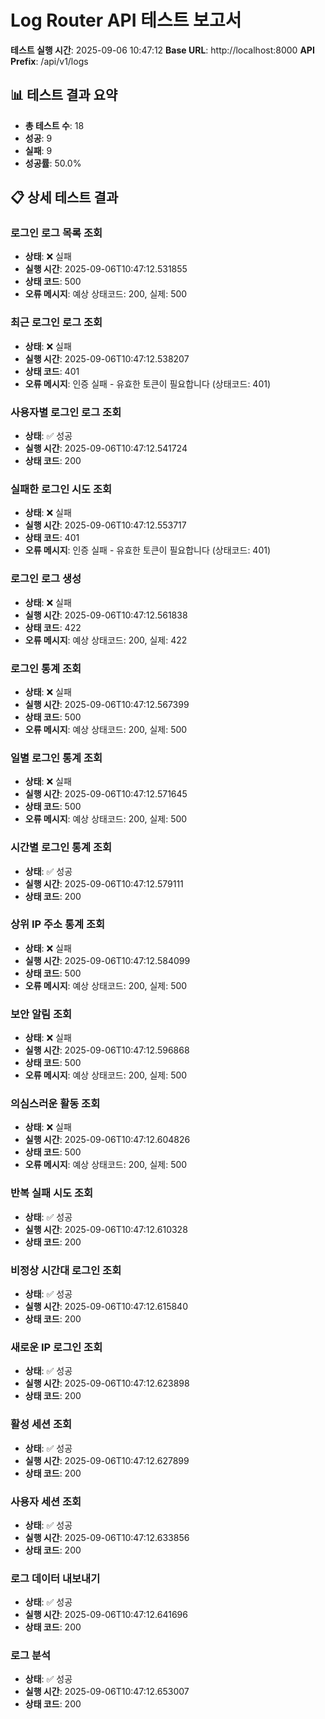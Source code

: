 # Log Router API 테스트 보고서

**테스트 실행 시간**: 2025-09-06 10:47:12
**Base URL**: http://localhost:8000
**API Prefix**: /api/v1/logs

## 📊 테스트 결과 요약

- **총 테스트 수**: 18
- **성공**: 9
- **실패**: 9
- **성공률**: 50.0%

## 📋 상세 테스트 결과

### 로그인 로그 목록 조회
- **상태**: ❌ 실패
- **실행 시간**: 2025-09-06T10:47:12.531855
- **상태 코드**: 500
- **오류 메시지**: 예상 상태코드: 200, 실제: 500

### 최근 로그인 로그 조회
- **상태**: ❌ 실패
- **실행 시간**: 2025-09-06T10:47:12.538207
- **상태 코드**: 401
- **오류 메시지**: 인증 실패 - 유효한 토큰이 필요합니다 (상태코드: 401)

### 사용자별 로그인 로그 조회
- **상태**: ✅ 성공
- **실행 시간**: 2025-09-06T10:47:12.541724
- **상태 코드**: 200

### 실패한 로그인 시도 조회
- **상태**: ❌ 실패
- **실행 시간**: 2025-09-06T10:47:12.553717
- **상태 코드**: 401
- **오류 메시지**: 인증 실패 - 유효한 토큰이 필요합니다 (상태코드: 401)

### 로그인 로그 생성
- **상태**: ❌ 실패
- **실행 시간**: 2025-09-06T10:47:12.561838
- **상태 코드**: 422
- **오류 메시지**: 예상 상태코드: 200, 실제: 422

### 로그인 통계 조회
- **상태**: ❌ 실패
- **실행 시간**: 2025-09-06T10:47:12.567399
- **상태 코드**: 500
- **오류 메시지**: 예상 상태코드: 200, 실제: 500

### 일별 로그인 통계 조회
- **상태**: ❌ 실패
- **실행 시간**: 2025-09-06T10:47:12.571645
- **상태 코드**: 500
- **오류 메시지**: 예상 상태코드: 200, 실제: 500

### 시간별 로그인 통계 조회
- **상태**: ✅ 성공
- **실행 시간**: 2025-09-06T10:47:12.579111
- **상태 코드**: 200

### 상위 IP 주소 통계 조회
- **상태**: ❌ 실패
- **실행 시간**: 2025-09-06T10:47:12.584099
- **상태 코드**: 500
- **오류 메시지**: 예상 상태코드: 200, 실제: 500

### 보안 알림 조회
- **상태**: ❌ 실패
- **실행 시간**: 2025-09-06T10:47:12.596868
- **상태 코드**: 500
- **오류 메시지**: 예상 상태코드: 200, 실제: 500

### 의심스러운 활동 조회
- **상태**: ❌ 실패
- **실행 시간**: 2025-09-06T10:47:12.604826
- **상태 코드**: 500
- **오류 메시지**: 예상 상태코드: 200, 실제: 500

### 반복 실패 시도 조회
- **상태**: ✅ 성공
- **실행 시간**: 2025-09-06T10:47:12.610328
- **상태 코드**: 200

### 비정상 시간대 로그인 조회
- **상태**: ✅ 성공
- **실행 시간**: 2025-09-06T10:47:12.615840
- **상태 코드**: 200

### 새로운 IP 로그인 조회
- **상태**: ✅ 성공
- **실행 시간**: 2025-09-06T10:47:12.623898
- **상태 코드**: 200

### 활성 세션 조회
- **상태**: ✅ 성공
- **실행 시간**: 2025-09-06T10:47:12.627899
- **상태 코드**: 200

### 사용자 세션 조회
- **상태**: ✅ 성공
- **실행 시간**: 2025-09-06T10:47:12.633856
- **상태 코드**: 200

### 로그 데이터 내보내기
- **상태**: ✅ 성공
- **실행 시간**: 2025-09-06T10:47:12.641696
- **상태 코드**: 200

### 로그 분석
- **상태**: ✅ 성공
- **실행 시간**: 2025-09-06T10:47:12.653007
- **상태 코드**: 200

